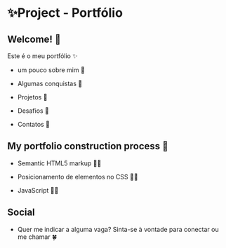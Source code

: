 # ✨Project - Portfólio

## Welcome! 👋

Este é o meu portfólio ✨ 

 - um pouco sobre mim 💚
 
 - Algumas conquistas 🚀

 - Projetos 🔗

 - Desafios 🎈

 - Contatos 👾

## My portfolio construction process 🚀

- Semantic HTML5 markup 👩‍💻

- Posicionamento de elementos no CSS 👩‍💻

- JavaScript 👩‍💻

## Social

- Quer me indicar a alguma vaga? Sinta-se à vontade para conectar ou me chamar 🍀